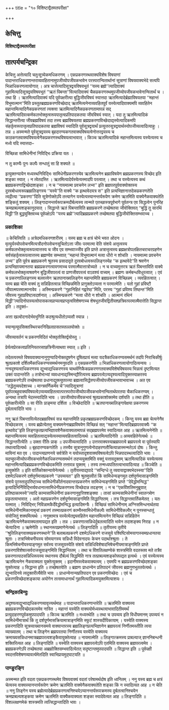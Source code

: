+++
title = "१० विशिष्टाद्वैतमतपरीक्षा"

+++


## केचित्तु

**विशिष्टाद्वैतमतपरीक्षा**

## **तात्पर्यचन्द्रिका**

केचित्तु अत्तेत्यादि चतुःसूत्र्येकमधिकरणम् । एकप्रकरणस्थवाक्यविशेष विषयाणां पादान्तराधिकरणान्तराव्यवहितानामुपजीव्योपजीवकभावेन परस्परान्वितार्थानां सूत्राणां विषयवाक्यभेदे सत्यपि भिन्नाधिकरणत्वायोगात् । अत्र चात्तेत्यादिसूत्रद्वयविषयभूतं ‘‘यस्य ब्रह्मे’’त्यादिवाक्यं गुहामित्यादिसूत्रद्वयविषयभूतं ‘‘ऋतं पिबन्ता’’वित्यादिवाक्यं चैकप्रकरणस्थमुपजीव्योपजीवकभावेनान्वितार्थं च । तथा हि । ऋतमित्यादिवाक्यं यदि पूर्वपक्षरीत्या बुद्धिजीवविषयं स्यात्तदा ऋतमित्यादेर्ब्रह्माविषयतया ‘‘महान्तं विभुमात्मान’’मिति प्रस्तुतब्रह्मप्रकरणविच्छेदाद् ऋतमित्यनेनाव्यवहितपूर्वं यस्येत्यादिवाक्यमपि व्यवहितेन महान्तमित्यादिनैकप्रकरणतां त्यक्त्वा ऋतमित्यादिनैकप्रकरणतामापन्नं सद् ऋतमित्यादिवत्कर्मफलभोक्तृत्वरूपपातृत्वप्रतिपादकतया जीवविषयं स्यात् । यदा तु ऋतमित्यादिकं सिद्धान्तरीत्या जीवब्रह्मविषयं तदा तस्य ब्रह्मविषयतया ब्रह्मप्रकरणाविच्छेदाद्यस्येत्यादिकमपि संहर्तृत्वरूपात्तृत्वप्रतिपादकतया ब्रह्मविषयं स्यादिति पूर्वसूत्रद्वयार्थं प्रत्युत्तरसूत्रद्वयार्थस्योपजीव्यत्वादित्याहुः । तन्न ॥ अस्मन्मते पूर्वसूत्रद्वयस्य बृहदारण्यकगतवाक्यविषयत्वेनोत्तरद्वयस्य च काठकगतवाक्यविषयत्वेनैकप्रकरणस्थविषयत्वाभावात् । किञ्च ऋतमित्यादिकं महान्तमित्यस्य यस्येत्यस्य च मध्ये यदि स्यात्तदा–

विच्छिन्ना सामिधेनीनां निविद्भिः प्रक्रिया यतः ।

न तु काम्यैः पुनः कल्पैः सन्धातुं सा हि शक्यते ॥

इत्युक्तन्यायेन मध्यस्थनिविद्भिः सामिधेनीप्रकरणस्येव ऋतमित्यनेन ब्रह्माविषयेण ब्रह्मप्रकरणस्य विच्छेद इति शङ्का स्यात् । न त्वेतदस्ति । ऋतमित्यादेर्यस्येत्यस्मादपि परत्वात् । तथा च यस्येत्यस्य कथं ब्रह्मप्रकरणाद्विच्छेदाशङ्का । न च ‘‘नायमात्मा प्रवचनेन लभ्य’’ इति ब्रह्मपरपूर्ववाक्योक्तस्य दुरवबोधत्वरूपब्रह्मलिङ्गस्य ‘‘यस्ये’’ति वाक्ये ‘‘क इत्थावेदयत्र स’’ इति प्रत्यभिज्ञानात्तदेकप्रकरणतेति त्वद्रीत्या ‘‘प्रकरणा’’दिति सूत्रेणोक्तेऽपि तत्त्यागेन यस्येत्यस्यानन्तर्यरूपेण क्रमेण ऋतमिति वाक्येनैकवाक्यतेति शङ्कितुं शक्यम् । लिङ्गादानन्तर्यरूपक्रमदौर्बल्यस्य त्वन्मते एतच्छास्त्रपूर्वभागे पूर्वतन्त्र एव सिद्धत्वेन पुनरिह क्रमप्राबल्यशङ्कानुदयात् । सिद्धान्ते ऋतं पिबन्ताविति ब्रह्मप्रकरणे तच्छेषतया जीवोक्तिवत् ‘‘बुद्धिं तु सारथिं विद्धी’’ति बुद्ध्युक्तिवच्च पूर्वपक्षेऽपि ‘‘यस्य ब्रह्मे’’त्यादिब्रह्मप्रकरणे तच्छेषतया बुद्धिजीवोक्तिसम्भवाच्च ।

### **प्रकाशिका**

॥ केचित्त्विति ॥ अत्रेदमधिकरणशरीरम् । यस्य ब्रह्म च क्षत्रं चोभे भवत ओदनः । मृत्युर्यस्योपसेचनमित्यत्रौदनोपसेचनसूचितोऽत्ता जीवः परमात्मा वेति संशये अत्तृत्वस्य कर्मफलभोक्तृत्वरूपत्वात्तस्य च जीव एव सम्भवाज्जीव इति प्राप्ते अत्रात्तृत्वस्य ब्रह्मक्षत्रोपलक्षितचराचरग्रहणेन सर्वसंहर्तृत्वरूपत्वात्तस्य ब्रह्मण्येव सम्भवात् ‘‘महान्तं विभुमात्मानं मत्वा धीरो न शोचति । नायमात्मा प्रवचनेन लभ्य’’ इति पूर्वत्र ब्रह्मप्रकरणे श्रुतस्य प्रसादादृते दुरवबोधत्वरूपलिङ्गस्येह ‘‘क इत्थावेदे’’ति श्रवणेन प्रत्यभिज्ञायमानतया ब्रह्मप्रकरणत्वावगमाच्च परमात्मैवात्तात्रोच्यते । न च वाच्यमुत्तरत्र ऋतं पिबन्ताविति वाक्ये कर्मफलभोक्तृत्वश्रवणेन बुद्धिजीवपरत्वं वा प्राणजीवपरत्वं वाऽवश्यं वाच्यम् । ब्रह्मणः कर्मबन्धविधुरत्वात् । एवं च प्रकरणाल्लिङ्गस्य बलवत्त्वेन ऋतपानाख्यलिङ्गेन महान्तमिति ब्रह्मप्रकरणं विच्छिन्नम् । व्यवहितत्वात् । यस्य ब्रह्म चेति वाक्यं तु सन्निहितत्वान्न विच्छिन्नमिति प्रागुक्तोऽप्यत्ता न परमात्मेति । यतो गुहां प्रविष्टौ जीवात्मपरमात्मानावेव । अस्मिन्प्रकरणे ‘‘गुहानिहितं गह्वरेष्ठ’’मिति, परस्य ‘‘गुहां प्रविश्य तिष्ठन्त’’मिति जीवस्य गुहाप्रविष्टत्वदर्शनात् । अस्मिन्प्रकरणे ‘‘मत्वा धीरो न शोचति । आत्मानं रथिनं विद्धी’’त्यादिनोपास्यत्वोपासकत्वप्राप्यत्वप्राप्तृत्वविशेषणाच्च शेषभूतजीवद्वितीयश्छत्रिवत्परमात्मैवात्तेति सिद्धान्त इति । तदुक्तं–

अत्ता खल्वोदनादेर्भवभुगिति कठश्रुत्यधीतोऽप्यसौ स्यान्न ।

स्यान्मृत्यूपसिक्तस्थिरचरनिखिलग्रासतस्तल्लयोक्तेः ॥

जीवव्यावर्तनं च प्रकरणविदितं भोक्तृतोक्तिर्द्वयोस्तु ।

प्रेर्यत्वप्रेरकत्वप्रतिनियतरसाछत्रिनीत्याथवा स्यात् ॥ इति ।

तदेतत्परमते विषयवाक्यानानुगुण्यादिनोक्तदूषणेन दूषितप्रायं मत्वा यदत्रैकाधिकरण्यसमर्थनं तदपि निराचिकीर्षुः श्रुतप्रकाशे दर्शितमैकाधिकरण्यसमर्थनमनुवदति ॥ एकप्रकरणेति ॥ भिन्नाधिकरणत्वायोगादित्यन्वयः । नन्वदृश्यत्वाधिकरणस्य द्युभ्वाद्यधिकरणस्य चाथर्वणिकैकप्रकरणगतवाक्यविशेषविषयस्य भिन्नत्वं दृष्टमित्यत उक्तं पादान्तरेति ॥ तत्रोभाभ्यां व्यवधानाद्यस्मिन्द्यौरित्यस्य ब्रह्मपरत्वेऽप्यदृश्यत्वादियुक्तस्याक्षरस्य ब्रह्मप्रकरणेऽपि तच्छेषतया प्रधानाद्युक्त्युपपत्त्या ब्रह्मत्वासिद्धेरुपजीव्योपजीवकभावाभावाच्च । अत एव ‘‘तद्धेतुव्यपदेशाच्च । मान्त्रवर्णिकमेव चे’’त्यादिसूत्राणां पूर्वापरबहुवाक्यविषयत्वेऽप्यव्यवहितत्वात्परस्परोपजीव्योपजीवकभावेनान्वितार्थपरतया चैकाधिकरण्यम् । अन्यथा तत्रापि भेदस्स्यादिति भावः । उपजीव्योपजीवकभावं श्रुतप्रकाशोक्तमेव दर्शयति ॥ तथा हीति ॥ पूर्वपक्षरीत्येति ॥ सा रीतिः प्राङ्मया दर्शिता ॥ विच्छेदादिति ॥ ऋतपानाख्यलिङ्गापेक्षया प्रकरणस्य दुर्बलत्वादिति भावः ।

ननु ऋतं पिबन्तावित्येतदब्रह्मविषयं सन्न महान्तमिति प्रकृतब्रह्मप्रकरणविच्छेदकम् । किन्तु यस्य ब्रह्म चेत्यनेनैव विच्छेदकरम् । यस्य ब्रह्मेत्येतत्तु वाक्यमनेनाब्रह्मविषयेण विच्छिन्नं सत् ‘‘महान्त’’मित्यादिब्रह्मपरवाक्यैः ‘‘क इत्थावेद’’इति लिङ्गकृतप्रत्यभिज्ञावशेनैकवाक्यतामापन्नं सद्ब्रह्मपरमेव स्यादित्यत आह ॥ ऋतमित्यनेनेति ॥ महान्तमित्यस्य व्यवहितत्वाद्यस्येत्यस्याव्यवहितत्वादित्यर्थः ॥ ऋतमित्यादिनेति ॥ अव्यवहितेनेत्यर्थः ॥ सिद्धान्तरीत्येति ॥ उक्ता रीतिः प्राक् ॥ उपजीव्यत्वादिति ॥ उत्तरवाक्यस्याब्रह्मपरत्वे ब्रह्मपरत्वे वा पूर्वस्यापि तथात्वादित्यर्थः ॥ बृहदारण्यकगतेति ॥ तस्यैव सूत्रानुगुणत्वेनोदाहरणतौचित्यान्नास्मन्मतेऽयं दोषः । किन्तु मायिनां मत एव । पादान्त्यप्राणनये सर्वत्रेति न ययोस्तादृशवाक्यविषयत्वेऽपि भिन्नपादस्थत्वादिति भावः । यदप्युपजीव्योपजीवकभावेनैकाधिकरण्यसमर्थनं तदप्ययुक्तमिति वक्तुं यत्तावदुक्तम् ऋतमित्यादिकं यस्येत्यस्य महान्तमित्यादिब्रह्मप्रकरणविच्छेदकमिति तत्तावन्न युक्तम् । तस्य तन्मध्यपतितत्वाभावादित्याह ॥ किञ्चेति ॥ इत्युक्तेति ॥ इति वार्तिकोक्तन्यायेनेत्यर्थः । तृतीयस्याद्यपादे ‘‘सन्दिग्धे तु व्यवायाद्वाक्यभेदस्स्या’’दिति दशमेऽधिकरणे दर्शपूर्णमासप्रकरणे ‘‘उपव्ययत’’ इति श्रुतमुपवीतं किं सामिधेन्यङ्गमुत दर्शपूर्णमासाङ्गमिति संशये पुरस्तादुपरिष्टाच्च सामिधेनीकीर्तनादवान्तरप्रकरणेन सामिधेन्यङ्गमिति प्राप्ते ‘‘देवेद्धोमन्विद्ध’’ इत्यादिभिर्निविद्भिर्व्यवधानात्सामिधेनीप्रकरणस्य विच्छेदान्न तदङ्गम् । न च ‘‘एकविंशतिमनुब्रूयात् प्रतिष्ठाकामस्ये’’त्यादि काम्यसामिधेनीनां प्रकरणानुवृत्तिश्शङ्क्या । तासां काम्यसामिधेनीनां स्वातन्त्र्येण प्रकृतत्वाभावात् । अतो महाप्रकरणेन दर्शपूर्णमासाङ्गमिति सिद्धान्तितम् । तत्र सिद्धान्तवार्तिकमेतत् । यतः यस्मात् । निविद्भिर् निविन्नामकैर्देवेद्धोमन्विद्ध इत्यादिमन्त्रैः । विच्छिन्नं सामिधेनीनाम् अग्निसमिन्धनार्थतया सामिधेनीनामिकानामृचां प्रकरणं तस्मात्प्रकरणं काम्यैस्सामिधेनीकल्पैः सामिधेनीविकल्पैर् न पुनस्सन्धातुं संयोजितुं शक्यमित्यर्थः । ननूक्तमत्र यस्येत्येतद्व्यवहितेन महान्तमित्यनेन विच्छिन्नं सन्निहितेन ऋतमित्यनेनैकवाक्यतामापद्यत इति । तन्न । प्रकरणात्सन्निधेर्दुबलत्वादिति भावेन तदाशङ्क्य निराह ॥ न चेत्यादिना ॥ ऋमेणेति ॥ स्थानरूपप्रमाणेनेत्यर्थः ॥ लिङ्गादिति ॥ तृतीयस्य तृतीये ‘‘श्रुतिलिङ्गवाक्यप्रकरणस्थाने’’ति बलाबलप्रकरणे दशमेऽधिकरणे राजसूये पश्विष्टिसोमयागास्समप्रधानतया श्रुताः । तत्राभिषेचनीयस्य सोमयागस्य सन्निधौ विदेवनादयः केचन पदार्थाश्श्रुताः । ते किमभिषेचनीयस्याङ्गमुत सर्वस्य राजसूयस्येति संशये सन्निधिविशेषादभिषेचनीयमात्राङ्गमिति प्राप्ते प्रकरणाविशेषात्सर्वराजसूयाङ्गमिति सिद्धान्तितम् । तथा च विंशतिलक्षण्येकं शास्त्रमिति वदतस्तव मते तत्रैव प्रकरणात्पाठसन्निधिरूपस्य स्थानस्य दौर्बल्यं सिद्धमिति नात्र तत्प्राबल्यशङ्कोपपद्यत इत्यर्थः । एवं यस्येत्यस्य ऋतमित्यनेन नैकवाक्यता युक्तेत्युक्तम् । इदानीमस्त्वेकवाक्यत्वम् । एवमपि न ब्रह्मप्रकरणविच्छेदशङ्का युक्तेत्याह ॥ सिद्धान्त इति ॥ तच्छेषतयेति ॥ ब्रह्मणः प्राधान्येन प्रतिपादनं जीवस्य ब्रह्मगुणभूततयेत्यर्थः । द्युभ्वादिनये त्वदुक्तरीत्यैवेति भावः । प्राधान्येनान्यप्रतिपादन एव प्रकरणविच्छेदः । एवं च प्रकरणविच्छेदाशङ्काया अयोगेन तत्समाधानार्थं गुहामित्यादिकमयुक्तमित्याशयः ।

### **चन्द्रिकाबिन्दुः**

अदृश्यत्वद्युभ्वाद्यधिकरणव्यावृत्त्यर्थमाह ॥ पादान्तराधिकरणान्तरेति ॥ ऋतमिति वाक्यस्य ब्रह्मप्रकरणविच्छेदकत्वमेव नास्ति । महान्तं यस्येति वाक्ययोर्मध्यस्थत्वाभावादितीममर्थं प्रत्युदाहरणपूर्वकमुपपादयति ॥ किञ्च ऋतमिति ॥ मध्यस्थेति ॥ तथा च उपव्यय इति विधीयमानम् उपव्ययं न सामिधेनीमात्रार्थं किं तु दर्शपूर्णमासक्रियामात्राङ्गमिति स्फुटं शास्त्रदीपिकायाम् । यस्येति वाक्यस्य प्रकरणादिति सूत्रव्याख्यानसमये वाक्यान्तरस्य ब्रह्मलिङ्गप्रत्यभिज्ञानेन ब्रह्मपरत्वं निर्णीतमस्तीति त्वया व्याख्यातम् । तथा च लिङ्गेन ब्रह्मपरतया निर्णीतस्य यस्येति वाक्यस्य क्रमाख्यसन्निधानमात्रब्रह्मपरत्वशङ्कैवायुक्तेत्याह ॥ नायमात्मेति ॥ लिङ्गात्क्रमस्य प्राबल्याज् ज्ञाननिबन्धनी शक्तिरित्यत आह ॥ लिङ्गादिति ॥ यस्येति वाक्यस्य ब्रह्मपरत्वेऽपि एतमिति वाक्यस्य ब्रह्मपरत्वमेव । ब्रह्मप्रकरणेऽपि तच्छेषतया अब्रह्मोक्तिसम्भवादित्येतत् सदृष्टान्तमुपपादयति ॥ सिद्धान्त इति ॥ पूर्वपक्षी स्वदत्तविशेषणव्यावर्त्यमेतदिति स्वाभिप्रायमुद्घाटयति ॥

### **पाण्डुरङ्गि**

अस्मन्मत इति वदता एकप्रकरणस्थमेव विषयवाक्यं वदतां परेषामर्थदोष इति ध्वनितम् । ननु यस्य ब्रह्म च क्षत्रं चेत्यस्य वाक्यस्यानन्तर्यरूपेण क्रमेण ऋतमिति वाक्येनैकवाक्यतेति शङ्का किं न स्यादित्यत आह ॥ न चेति ॥ ननु लिङ्गेन यस्य ब्रह्मेत्यादेर्ब्रह्मप्रकरणत्वनिश्चयेऽप्यानन्तर्यरूपक्रमस्य दुर्बलत्वानिश्चयेन क्रमप्राबल्यशङ्कया क्रमेण ऋतमिति वाक्यैकवाक्यता शङ्का स्यादेवेत्यत आह ॥ लिङ्गादिति ॥ विंशल्लक्षणमेकं शास्त्रमति त्वत्सिद्धान्तादिति भावः ।

